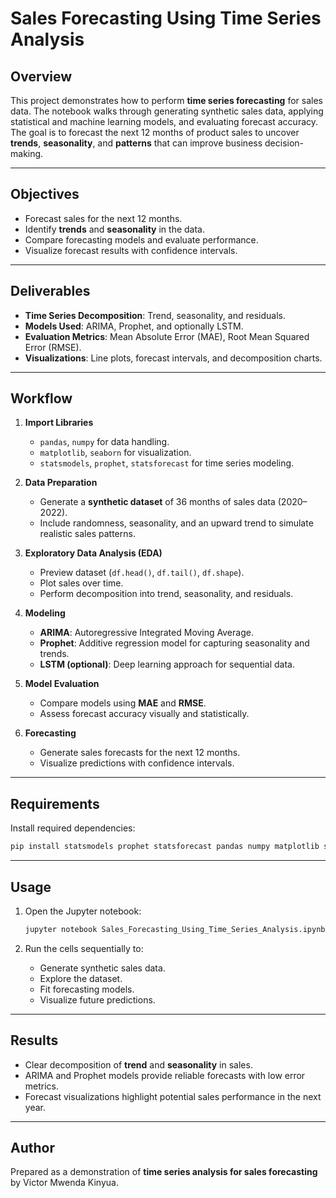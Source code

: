 # Sales Forecasting Using Time Series Analysis

## Overview

This project demonstrates how to perform **time series forecasting** for sales data. The notebook walks through generating synthetic sales data, applying statistical and machine learning models, and evaluating forecast accuracy. The goal is to forecast the next 12 months of product sales to uncover **trends**, **seasonality**, and **patterns** that can improve business decision-making.

---

## Objectives

* Forecast sales for the next 12 months.
* Identify **trends** and **seasonality** in the data.
* Compare forecasting models and evaluate performance.
* Visualize forecast results with confidence intervals.

---

## Deliverables

* **Time Series Decomposition**: Trend, seasonality, and residuals.
* **Models Used**: ARIMA, Prophet, and optionally LSTM.
* **Evaluation Metrics**: Mean Absolute Error (MAE), Root Mean Squared Error (RMSE).
* **Visualizations**: Line plots, forecast intervals, and decomposition charts.

---

## Workflow

1. **Import Libraries**

   * `pandas`, `numpy` for data handling.
   * `matplotlib`, `seaborn` for visualization.
   * `statsmodels`, `prophet`, `statsforecast` for time series modeling.

2. **Data Preparation**

   * Generate a **synthetic dataset** of 36 months of sales data (2020–2022).
   * Include randomness, seasonality, and an upward trend to simulate realistic sales patterns.

3. **Exploratory Data Analysis (EDA)**

   * Preview dataset (`df.head()`, `df.tail()`, `df.shape`).
   * Plot sales over time.
   * Perform decomposition into trend, seasonality, and residuals.

4. **Modeling**

   * **ARIMA**: Autoregressive Integrated Moving Average.
   * **Prophet**: Additive regression model for capturing seasonality and trends.
   * **LSTM (optional)**: Deep learning approach for sequential data.

5. **Model Evaluation**

   * Compare models using **MAE** and **RMSE**.
   * Assess forecast accuracy visually and statistically.

6. **Forecasting**

   * Generate sales forecasts for the next 12 months.
   * Visualize predictions with confidence intervals.

---

## Requirements

Install required dependencies:

```bash
pip install statsmodels prophet statsforecast pandas numpy matplotlib seaborn
```

---

## Usage

1. Open the Jupyter notebook:

   ```bash
   jupyter notebook Sales_Forecasting_Using_Time_Series_Analysis.ipynb
   ```

2. Run the cells sequentially to:

   * Generate synthetic sales data.
   * Explore the dataset.
   * Fit forecasting models.
   * Visualize future predictions.

---

## Results

* Clear decomposition of **trend** and **seasonality** in sales.
* ARIMA and Prophet models provide reliable forecasts with low error metrics.
* Forecast visualizations highlight potential sales performance in the next year.

---

## Author

Prepared as a demonstration of **time series analysis for sales forecasting** by Victor Mwenda Kinyua.

